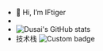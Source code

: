 - 👋 Hi, I’m IFtiger
- 
- ![Dusai's GitHub stats](https://github-readme-stats.vercel.app/api?username=IT-Tagore&show_icons=true&theme=radical)
- 技术栈
![Custom badge](https://img.shields.io/endpoint?color=yellow&label=HTML5&logo=HTML5&style=plastic&url=e.g.%20htttps%3A%2F%2Fhtml5.org)
